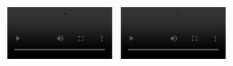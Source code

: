 <div style="display: flex; justify-content: space-between;">
    <video id="video1" width="48%" controls>
        <h3> Ground Truth Trajectory</h3>
        <source src="adk_trajectory.mp4" type="video/mp4">
        Your browser does not support the video tag.
    </video>
    <video id="video2" width="48%" controls>
        <h3> Low-Rank Approximation</h3>
        <source src="adk_low_rank_approximation.mp4" type="video/mp4">
        Your browser does not support the video tag.
    </video>
</div>

<script>
    document.addEventListener('DOMContentLoaded', function() {
        var video1 = document.getElementById('video1');
        var video2 = document.getElementById('video2');

        var videosReady = [false, false];
        var delayInMilliseconds = 3000; // 3 seconds delay

        function checkAndPlayVideos() {
            if (videosReady[0] && videosReady[1]) {
                video1.currentTime = 0;
                video2.currentTime = 0;
                setTimeout(function() {
                    video1.play();
                    video2.play();
                }, delayInMilliseconds);
            }
        }

        video1.onloadeddata = function() {
            videosReady[0] = true;
            checkAndPlayVideos();
        };

        video2.onloadeddata = function() {
            videosReady[1] = true;
            checkAndPlayVideos();
        };
    });
</script>
